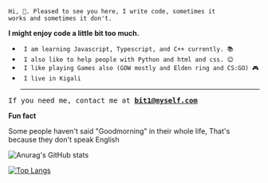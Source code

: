 <code>Hi, 👋. Pleased to see you here, I write code, sometimes it works and sometimes it don't.</code>

<b>I might enjoy code a little bit too much.</b>


<ul>
  <li><code> I am learning Javascript, Typescript, and C++ currently. 📚</code> </li>
  <li><code> I also like to help people with Python and html and css. 😊</code> </li>
  <li><code> I like playing Games also (GOW mostly and Elden ring and CS:GO) 🎮</code></li>
  <li><code> I live in Kigali</code> </li>
  <hr/>
</ul>


<pre>If you need me, contact me at <a href="mailto:bit1@myself.com"><b>bit1@myself.com</b></a></pre>

<b> Fun fact </b>
<p> Some people haven't said "Goodmorning" in their whole life, That's because they don't speak English </P

<hr/>

![Anurag's GitHub stats](https://github-readme-stats.vercel.app/api?username=Kratosix&show_icons=true&theme=radical)

[![Top Langs](https://github-readme-stats.vercel.app/api/top-langs/?username=kratosix)](https://github.com/anuraghazra/github-readme-stats)
